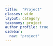 ```yaml
---
title:  "Project"
classes: wide
layout: category
taxonomy: project
author_profile: true
sidebar:
  nav: "project"
---
```


